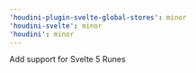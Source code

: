 ```yaml
---
'houdini-plugin-svelte-global-stores': minor
'houdini-svelte': minor
'houdini': minor
---
```


Add support for Svelte 5 Runes
